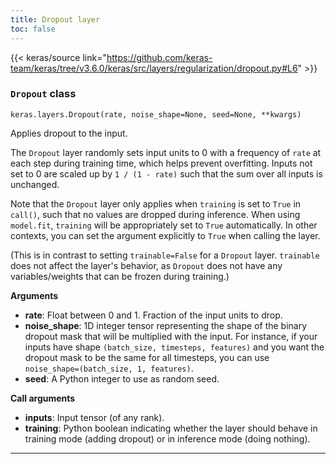 ```yaml
---
title: Dropout layer
toc: false
---
```


{{< keras/source link="https://github.com/keras-team/keras/tree/v3.6.0/keras/src/layers/regularization/dropout.py#L6" >}}

### `Dropout` class

`keras.layers.Dropout(rate, noise_shape=None, seed=None, **kwargs)`

Applies dropout to the input.

The `Dropout` layer randomly sets input units to 0 with a frequency of `rate` at each step during training time, which helps prevent overfitting. Inputs not set to 0 are scaled up by `1 / (1 - rate)` such that the sum over all inputs is unchanged.

Note that the `Dropout` layer only applies when `training` is set to `True` in `call()`, such that no values are dropped during inference. When using `model.fit`, `training` will be appropriately set to `True` automatically. In other contexts, you can set the argument explicitly to `True` when calling the layer.

(This is in contrast to setting `trainable=False` for a `Dropout` layer. `trainable` does not affect the layer's behavior, as `Dropout` does not have any variables/weights that can be frozen during training.)

**Arguments**

- **rate**: Float between 0 and 1. Fraction of the input units to drop.
- **noise_shape**: 1D integer tensor representing the shape of the binary dropout mask that will be multiplied with the input. For instance, if your inputs have shape `(batch_size, timesteps, features)` and you want the dropout mask to be the same for all timesteps, you can use `noise_shape=(batch_size, 1, features)`.
- **seed**: A Python integer to use as random seed.

**Call arguments**

- **inputs**: Input tensor (of any rank).
- **training**: Python boolean indicating whether the layer should behave in training mode (adding dropout) or in inference mode (doing nothing).

---
